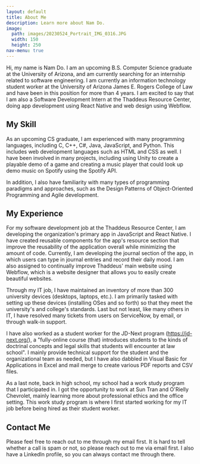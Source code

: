 ```yaml
---
layout: default
title: About Me
description: Learn more about Nam Do.
image:
  path: images/20230524_Portrait_IMG_0316.JPG
  width: 150
  height: 250
nav-menu: true
---
```


Hi, my name is Nam Do. I am an upcoming B.S. Computer Science graduate at the University of Arizona, and am currently searching for an internship related to software engineering. I am currently an information technology student worker at the University of Arizona James E. Rogers College of Law and have been in this position for more than 4 years. I am excited to say that I am also a Software Development Intern at the Thaddeus Resource Center, doing app development using React Native and web design using Webflow.

## My Skill

As an upcoming CS graduate, I am experienced with many programming languages, including C, C++, C#, Java, JavaScript, and Python. This includes web development languages such as HTML and CSS as well. I have been involved in many projects, including using Unity to create a playable demo of a game and creating a music player that could look up demo music on Spotify using the Spotify API.

In addition, I also have familiarity with many types of programming paradigms and approaches, such as the Design Patterns of Object-Oriented Programming and Agile development.

## My Experience

For my software development job at the Thaddeus Resource Center, I am developing the organization's primary app in JavaScript and React Native. I have created reusable components for the app's resource section that improve the reusability of the application overall while minimizing the amount of code. Currently, I am developing the journal section of the app, in which users can type in journal entries and record their daily mood. I am also assigned to continually improve Thaddeus' main website using Webflow, which is a website designer that allows you to easily create beautiful websites.

Through my IT job, I have maintained an inventory of more than 300 university devices (desktops, laptops, etc.). I am primarily tasked with setting up these devices (installing OSes and so forth) so that they meet the university's and college's standards. Last but not least, like many others in IT, I have resolved many tickets from users on ServiceNow, by email, or through walk-in support.

I have also worked as a student worker for the JD-Next program (https://jd-next.org/), a "fully-online course (that) introduces students to the kinds of doctrinal concepts and legal skills that students will encounter at law school". I mainly provide technical support for the student and the organizational team as needed, but I have also dabbled in Visual Basic for Applications in Excel and mail merge to create various PDF reports and CSV files.

As a last note, back in high school, my school had a work study program that I participated in. I got the opportunity to work at Sun Tran and O'Rielly Chevrolet, mainly learning more about professional ethics and the office setting. This work study program is where I first started working for my IT job before being hired as their student worker.

## Contact Me

Please feel free to reach out to me through my email first. It is hard to tell whether a call is spam or not, so please reach out to me via email first. I also have a LinkedIn profile, so you can always contact me through there.
